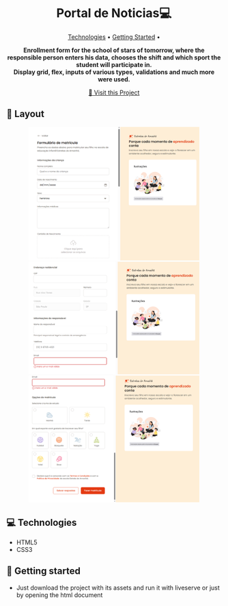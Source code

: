 <h1 align="center" style="font-weight: bold;">Portal de Noticias💻</h1>

<p align="center">
 <a href="#tech">Technologies</a> • 
 <a href="#started">Getting Started</a> • 
</p>

<p align="center">
    <b>
      Enrollment form for the school of stars of tomorrow, 
      where the responsible person enters his data, chooses the shift and which sport the student will participate in.
    </b>
    <br>
    <b> 
      Display grid, flex, inputs of various types, validations and much more were used.
    </b>
</p>


<p align="center">
     <a href="https://thalesfortes.github.io/Formulario-De-Matricula/">📱 Visit this Project</a>
</p>

<h2 id="layout">🎨 Layout</h2>

<p align="center">
      <img src="./assets/img/imageScreen-0.png" alt="Imagem da pagina demonstrando como ela e" width="400px height=400px">
      <img src="./assets/img/imageScreen-1.png" alt="Imagem da pagina demonstrando como ela e" width="400px height=400px">
      <img src="./assets/img/imageScreen-2.png" alt="Imagem da pagina demonstrando como ela e" width="400px height=400px">
</p>

<h2 id="tech">💻 Technologies</h2>

- HTML5
- CSS3

<h2 id="started">🚀 Getting started</h2>

- Just download the project with its assets and run it with liveserve or just by opening the html document

